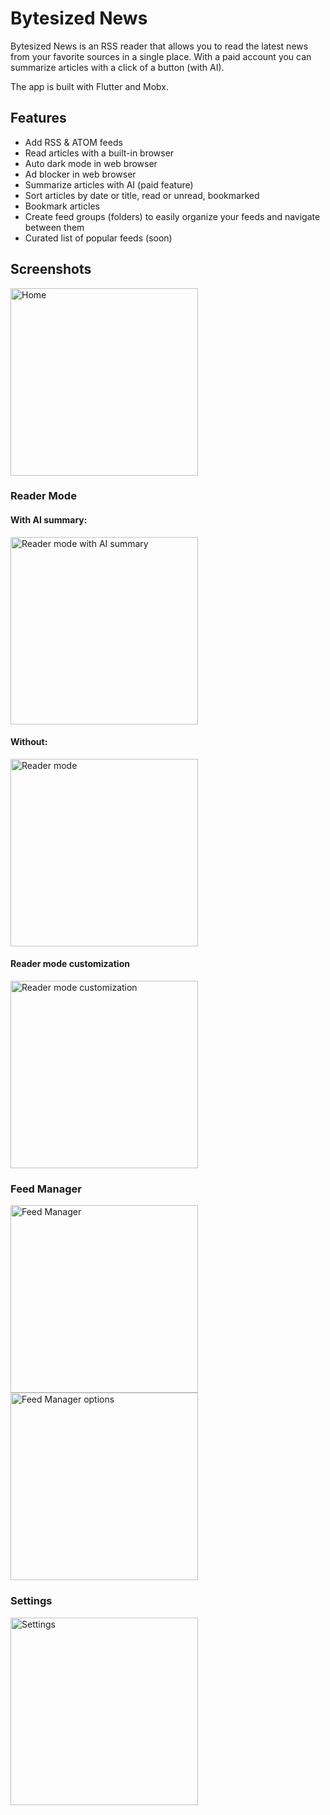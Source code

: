 # Bytesized News

Bytesized News is an RSS reader that allows you to read the latest news from your favorite sources in a single place.
With a paid account you can summarize articles with a click of a button (with AI).

The app is built with Flutter and Mobx.

## Features

- Add RSS & ATOM feeds
- Read articles with a built-in browser
- Auto dark mode in web browser
- Ad blocker in web browser
- Summarize articles with AI (paid feature)
- Sort articles by date or title, read or unread, bookmarked
- Bookmark articles
- Create feed groups (folders) to easily organize your feeds and navigate between them
- Curated list of popular feeds (soon)

## Screenshots

<img alt="Home" src="./.images/home.png" width="300"/>

### Reader Mode
#### With AI summary:

<img alt="Reader mode with AI summary" src="./.images/reader_ai.png" width="300"/>

#### Without:
<img alt="Reader mode" src="./.images/reader.png" width="300"/>

#### Reader mode customization
<img alt="Reader mode customization" src="./.images/reader_customization.png" width="300"/>


### Feed Manager
<img alt="Feed Manager" src="./.images/feed_mngr.png" width="300"/>

<img alt="Feed Manager options" src="./.images/feed_mngr_2.png" width="300"/>

### Settings
<img alt="Settings" src="./.images/settings.png" width="300"/>
